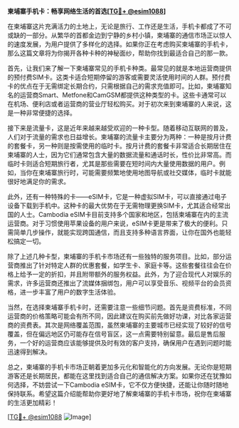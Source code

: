 **柬埔寨手机卡：畅享网络生活的首选[[TG💪+ @esim1088](https://t.me/s/esim1088)]**

在柬埔寨这片充满活力的土地上，无论是旅行、工作还是生活，手机卡都成了不可或缺的一部分。从繁华的首都金边到宁静的乡村小镇，柬埔寨的通信市场正以惊人的速度发展，为用户提供了多样化的选择。如果你正在考虑购买柬埔寨的手机卡，那么这篇文章将为你揭开各种卡种的神秘面纱，帮助你找到最适合自己的那一款。

首先，让我们来了解一下柬埔寨常见的手机卡种类。最常见的就是本地运营商提供的预付费SIM卡。这类卡适合短期停留的游客或需要灵活使用时间的人群。预付费卡的优点在于无需绑定长期合约，只需根据自己的需求充值即可。比如，柬埔寨知名的运营商Smart、Metfone和CamGSM都提供这种类型的卡。这些卡通常可以在机场、便利店或者运营商的营业厅轻松购买。对于初次来到柬埔寨的人来说，这是一种非常便捷的选择。

接下来是流量卡，这是近年来越来越受欢迎的一种卡型。随着移动互联网的普及，人们对于流量的需求也日益增长。柬埔寨的流量卡主要分为两种：一种是按月计费的套餐卡，另一种则是按需使用的临时卡。按月计费的套餐卡非常适合长期居住在柬埔寨的人士，因为它们通常包含大量的数据流量和通话时长，性价比非常高。而临时卡则适合短期旅行者，尤其是那些需要在短时间内大量使用数据的用户。例如，当你在柬埔寨旅行时，可能需要频繁地使用地图导航或社交媒体，临时卡就能很好地满足你的需求。

此外，还有一种特殊的卡——eSIM卡，它是一种虚拟SIM卡，可以直接通过电子设备下载到手机中。这种卡的最大优势在于无需物理更换SIM卡，尤其适合经常出国的人士。Cambodia eSIM卡目前支持多个国家和地区，包括柬埔寨在内的主流运营商。对于习惯使用苹果设备的用户来说，eSIM卡更是带来了极大的便利。只需简单几步操作，就能实现跨国通信，而且支持多种语言界面，让你在国外也能轻松搞定一切。

除了上述几种卡型，柬埔寨的手机卡市场还有一些独特的服务项目。比如，部分运营商推出了针对特定人群的优惠套餐，如学生卡、家庭卡等。这些套餐往往会在价格上给予一定的折扣，并且附带额外的服务权益。此外，为了迎合现代人对娱乐的需求，许多运营商还推出了流媒体捆绑包，用户可以享受音乐、视频平台的会员资格，进一步丰富了用户的数字生活体验。

当然，在选择柬埔寨手机卡时，还需要注意一些细节问题。首先是资费标准，不同运营商的价格策略可能会有所不同，因此建议在购买前先做好功课，对比各家运营商的资费表。其次是网络覆盖范围，虽然柬埔寨的主要城市已经实现了较好的信号覆盖，但在偏远地区仍可能存在信号盲区，这一点需要特别留意。最后是售后服务，一个好的运营商应该能够提供及时有效的客户支持，确保用户在遇到问题时能迅速得到解决。

总之，柬埔寨的手机卡市场正朝着更加多元化和智能化的方向发展。无论你是短期游客还是长期居民，都能在这里找到适合自己的通信解决方案。如果你还在犹豫如何选择，不妨尝试一下Cambodia eSIM卡，它不仅方便快捷，还能让你随时随地保持联系。希望这篇介绍能帮助你更好地了解柬埔寨的手机卡市场，祝你在柬埔寨的生活更加精彩！

[[TG💪+ @esim1088](https://t.me/s/esim1088) ![Image](https://i.postimg.cc/4NQfJmqS/Snipaste-2025-05-13-00-14-12.png)]